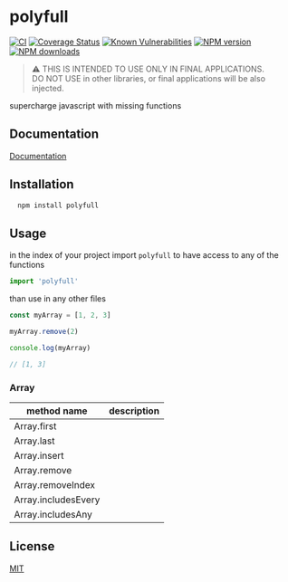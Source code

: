 # polyfull

[![CI](https://github.com/GiovanniCardamone/polyfull/actions/workflows/npm-ci.yml/badge.svg)](https://github.com/GiovanniCardamone/polyfull/actions/workflows/npm-ci.yml)
[![Coverage Status](https://coveralls.io/repos/github/GiovanniCardamone/polyfull/badge.svg?branch=main)](https://coveralls.io/github/GiovanniCardamone/polyfull?branch=main)
[![Known Vulnerabilities](https://snyk.io/test/github/GiovanniCardamone/polyfull/badge.svg)](https://snyk.io/test/github/GiovanniCardamone/polyfull)
[![NPM version](https://img.shields.io/npm/v/polyfull.svg?style=plastic)](https://www.npmjs.com/package/polyfull)
[![NPM downloads](https://img.shields.io/npm/dm/polyfull.svg?style=plastic)](https://www.npmjs.com/package/polyfull)

> :warning: THIS IS INTENDED TO USE ONLY IN FINAL APPLICATIONS.  
> DO NOT USE in other libraries, or final applications will be also injected.

supercharge javascript with missing functions
## Documentation

[Documentation](https://giovannicardam.one/polyfull)

## Installation

```bash
  npm install polyfull
```

## Usage

in the index of your project import `polyfull` to have access to any of the functions

```javascript
import 'polyfull'
```

than use in any other files

```javascript
const myArray = [1, 2, 3]

myArray.remove(2)

console.log(myArray)

// [1, 3]
```

### Array

| method name         | description |
| ------------------- | ----------- |
| Array.first         |
| Array.last          |
| Array.insert        |
| Array.remove        |
| Array.removeIndex   |
| Array.includesEvery |
| Array.includesAny   |

## License

[MIT](https://github.com/GiovanniCardamone/polyfull/blob/main/LICENSE)
